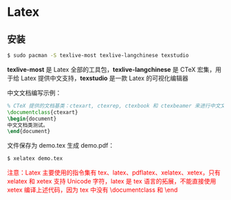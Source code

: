 # Latex

## 安装

```bash
$ sudo pacman -S texlive-most texlive-langchinese texstudio
```

**texlive-most** 是 Latex 全部的工具包，**texlive-langchinese** 是 CTeX 宏集，用于给 Latex 提供中文支持，**texstudio** 是一款 Latex 的可视化编辑器

中文文档编写示例：

```latex
% CTeX 提供的文档基类：ctexart, ctexrep, ctexbook 和 ctexbeamer 来进行中文文档的编写，分别对应 LaTeX 的标准文档类 article, report, book 和 beamer
\documentclass{ctexart}
\begin{document}
中文文档类测试。
\end{document}
```

文件保存为 demo.tex 生成 demo.pdf：

```bash
$ xelatex demo.tex
```

<font color="red">注意：Latex 主要使用的指令集有 tex、latex、pdflatex、xelatex、xetex，只有 xelatex 和 xetex 支持 Unicode 字符，latex 是 tex 语言的拓展，不能直接使用 xetex 编译上述代码，因为 tex 中没有 \documentclass 和 \end</font>
